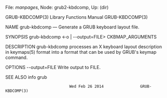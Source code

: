File: *manpages*,  Node: grub2-kbdcomp,  Up: (dir)

GRUB-KBDCOMP(3)            Library Functions Manual            GRUB-KBDCOMP(3)



NAME
       grub-kbdcomp — Generate a GRUB keyboard layout file.


SYNOPSIS
       grub-kbdcomp <-o | --output=FILE> CKBMAP_ARGUMENTS


DESCRIPTION
       grub-kbdcomp  processes  an X keyboard layout description in keymaps(5)
       format into a format that can be used by GRUB's keymap command.


OPTIONS
       --output=FILE
              Write output to FILE.


SEE ALSO
       info grub



                                Wed Feb 26 2014                GRUB-KBDCOMP(3)
